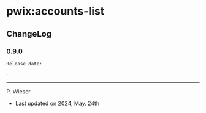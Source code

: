 # pwix:accounts-list

## ChangeLog

### 0.9.0

    Release date: 

    - 

---
P. Wieser
- Last updated on 2024, May. 24th
